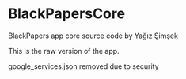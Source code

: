 # BlackPapersCore
BlackPapers app core source code by Yağız Şimşek
<p>This is the raw version of the app.</p>
<p>google_services.json removed due to security</p>

